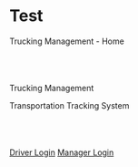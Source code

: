 # Test

<html>
<head>
  Trucking Management - Home
  <link rel="stylesheet" type="text/css" href="trucking.css">
</head>
<body>
  <br /><br /><br /><br />
  <div id="header">
    <p id="head">Trucking Management</p>
    <p id="subhead">Transportation Tracking System</p>
    <br />
  </div>
  <br /><br />
  <div id="content">
    <a href="driverLogin.php">Driver Login</a>
    <a href="./managerLogin.php">Manager Login</a>
  </div>
</body>
</html>
